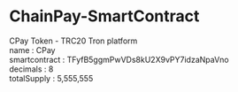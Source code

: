 # ChainPay-SmartContract 

CPay Token - TRC20 Tron platform
<br/>
name : CPay<br/>
smartcontract : TFyfB5ggmPwVDs8kU2X9vPY7idzaNpaVno<br/>
decimals : 8<br/>
totalSupply : 5,555,555
